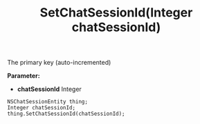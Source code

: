 ﻿---
uid: crmscript_ref_NSChatSessionEntity_SetChatSessionId
title: SetChatSessionId(Integer chatSessionId)
intellisense: NSChatSessionEntity.SetChatSessionId
keywords: NSChatSessionEntity, GetChatSessionId
so.topic: reference
---

The primary key (auto-incremented)

**Parameter:** 
 - **chatSessionId** Integer

```crmscript
NSChatSessionEntity thing;
Integer chatSessionId;
thing.SetChatSessionId(chatSessionId);
```

